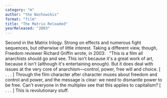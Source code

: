 ```yaml
---
category: "m"
author: "the Wachowskis"
format: "film"
title: "The Matrix Reloaded"
yearReleased: "2003"
---
```

Second in the Matrix trilogy. Strong on 			effects and numerous fight sequences, but otherwise of little 			interest. Taking a different view, though, 			Freedom reviewer Richard Griffin wrote, in 2003:
 
"This is a film all anarchists should go and see. This isn't because it's a great work of art, because it isn't (although it's entertaining enough). But it does deal with issues at the very core of anarchism—control, power, free will and choice. [ . . . ] Through the film character after character muses about freedom and control and power, and the message is clear: we need to dismantle power to be free. Can't everyone in the multiplex see that this applies to capitalism? [ . . . ] This is revolutionary stuff.